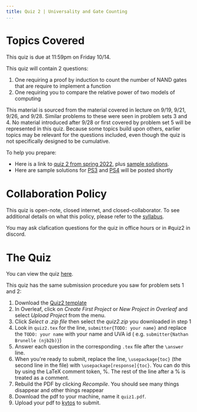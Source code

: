 ```yaml
---
title: Quiz 2 | Universality and Gate Counting
...
```


# Topics Covered

This quiz is due at 11:59pm on Friday 10/14.

This quiz will contain 2 questions:

1. One requiring a proof by induction to count the number of NAND gates that are require to implement a function
1. One requiring you to compare the relative power of two models of computing

This material is sourced from the material covered in lecture on 9/19, 9/21, 9/26, and 9/28. Similar problems to these were seen in problem sets 3 and 4. No material introduced after 9/28 or first covered by problem set 5 will be represented in this quiz. Because some topics build upon others, earlier topics may be relevant for the questions included, even though the quiz is not specifically designed to be cumulative. 

To help you prepare:

- Here is a link to [quiz 2 from spring 2022](files/ps/quiz2_s22.pdf), plus [sample solutions](files/ps/quiz2_sols.pdf).
- Here are sample solutions for [PS3](files/ps/ps3_sols.pdf) and [PS4](files/ps/ps4_sols.pdf) will be posted shortly

# Collaboration Policy

This quiz is open-note, closed internet, and closed-collaborator. To see additional details on what this policy, please refer to the [syllabus](/syllabus.html).

You may ask clafication questions for the quiz in office hours or in #quiz2 in discord.


# The Quiz

You can view the quiz [here](/files/ps/quiz2_blank.pdf).

This quiz has the same submission procedure you saw for problem sets 1 and 2:

1. Download the [Quiz2 template](https://www.cs.virginia.edu/~njb2b/cstheory/f2022/files/ps/quiz2.zip)
1. In Overleaf, click on *Create First Project* or *New Project in Overleaf* and select *Upload Project* from the menu.
1. Click *Select a .zip file* then select the *quiz2.zip* you downloaded in step 1
1. Look in `quiz2.tex` for the line, `submitter{TODO: your name}` and replace the `TODO: your name` with your name and UVA id ( e.g. `submitter{Nathan Brunelle (njb2b)}`)
1. Answer each question in the corresponding `.tex` file after the `\answer` line. 
1. When you're ready to submit, replace the line, `\usepackage{toc}` (the second line in the file) with `\usepackage[response]{toc}`. You can do this by using the LaTeX comment token, %. The rest of the line after a % is treated as a comment. 
1. Rebuild the PDF by clicking *Recompile*. You should see many things disappear and other things reappear
1. Download the pdf to your machine, name it `quiz1.pdf`.
1. Upload your pdf to [kytos](https://kytos.cs.virginia.edu/cstheory) to submit.
